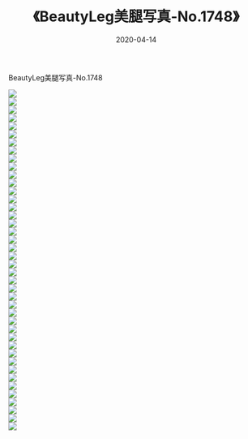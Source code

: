 ﻿---
layout: post
title:  《BeautyLeg美腿写真-No.1748》
date:   2020-04-14
img: http://img.660000.xyz/Sharelink/网络美图/2020/BeautyLeg美腿写真-No.1748/000.jpg
categories: [美女, 清纯, 唯美]
---

BeautyLeg美腿写真-No.1748

  ![](http://img.660000.xyz/Sharelink/网络美图/2020/BeautyLeg美腿写真-No.1748/001.jpg) <br> ![](http://img.660000.xyz/Sharelink/网络美图/2020/BeautyLeg美腿写真-No.1748/002.jpg) <br> ![](http://img.660000.xyz/Sharelink/网络美图/2020/BeautyLeg美腿写真-No.1748/003.jpg) <br> ![](http://img.660000.xyz/Sharelink/网络美图/2020/BeautyLeg美腿写真-No.1748/004.jpg) <br> ![](http://img.660000.xyz/Sharelink/网络美图/2020/BeautyLeg美腿写真-No.1748/005.jpg) <br> ![](http://img.660000.xyz/Sharelink/网络美图/2020/BeautyLeg美腿写真-No.1748/006.jpg) <br> ![](http://img.660000.xyz/Sharelink/网络美图/2020/BeautyLeg美腿写真-No.1748/007.jpg) <br> ![](http://img.660000.xyz/Sharelink/网络美图/2020/BeautyLeg美腿写真-No.1748/008.jpg) <br> ![](http://img.660000.xyz/Sharelink/网络美图/2020/BeautyLeg美腿写真-No.1748/009.jpg) <br> ![](http://img.660000.xyz/Sharelink/网络美图/2020/BeautyLeg美腿写真-No.1748/010.jpg) <br> ![](http://img.660000.xyz/Sharelink/网络美图/2020/BeautyLeg美腿写真-No.1748/011.jpg) <br> ![](http://img.660000.xyz/Sharelink/网络美图/2020/BeautyLeg美腿写真-No.1748/012.jpg) <br> ![](http://img.660000.xyz/Sharelink/网络美图/2020/BeautyLeg美腿写真-No.1748/013.jpg) <br> ![](http://img.660000.xyz/Sharelink/网络美图/2020/BeautyLeg美腿写真-No.1748/014.jpg) <br> ![](http://img.660000.xyz/Sharelink/网络美图/2020/BeautyLeg美腿写真-No.1748/015.jpg) <br> ![](http://img.660000.xyz/Sharelink/网络美图/2020/BeautyLeg美腿写真-No.1748/016.jpg) <br> ![](http://img.660000.xyz/Sharelink/网络美图/2020/BeautyLeg美腿写真-No.1748/017.jpg) <br> ![](http://img.660000.xyz/Sharelink/网络美图/2020/BeautyLeg美腿写真-No.1748/018.jpg) <br> ![](http://img.660000.xyz/Sharelink/网络美图/2020/BeautyLeg美腿写真-No.1748/019.jpg) <br> ![](http://img.660000.xyz/Sharelink/网络美图/2020/BeautyLeg美腿写真-No.1748/020.jpg) <br> ![](http://img.660000.xyz/Sharelink/网络美图/2020/BeautyLeg美腿写真-No.1748/021.jpg) <br> ![](http://img.660000.xyz/Sharelink/网络美图/2020/BeautyLeg美腿写真-No.1748/022.jpg) <br> ![](http://img.660000.xyz/Sharelink/网络美图/2020/BeautyLeg美腿写真-No.1748/023.jpg) <br> ![](http://img.660000.xyz/Sharelink/网络美图/2020/BeautyLeg美腿写真-No.1748/024.jpg) <br> ![](http://img.660000.xyz/Sharelink/网络美图/2020/BeautyLeg美腿写真-No.1748/025.jpg) <br> ![](http://img.660000.xyz/Sharelink/网络美图/2020/BeautyLeg美腿写真-No.1748/026.jpg) <br> ![](http://img.660000.xyz/Sharelink/网络美图/2020/BeautyLeg美腿写真-No.1748/027.jpg) <br> ![](http://img.660000.xyz/Sharelink/网络美图/2020/BeautyLeg美腿写真-No.1748/028.jpg) <br> ![](http://img.660000.xyz/Sharelink/网络美图/2020/BeautyLeg美腿写真-No.1748/029.jpg) <br> ![](http://img.660000.xyz/Sharelink/网络美图/2020/BeautyLeg美腿写真-No.1748/030.jpg) <br> ![](http://img.660000.xyz/Sharelink/网络美图/2020/BeautyLeg美腿写真-No.1748/031.jpg) <br> ![](http://img.660000.xyz/Sharelink/网络美图/2020/BeautyLeg美腿写真-No.1748/032.jpg) <br> ![](http://img.660000.xyz/Sharelink/网络美图/2020/BeautyLeg美腿写真-No.1748/033.jpg) <br> ![](http://img.660000.xyz/Sharelink/网络美图/2020/BeautyLeg美腿写真-No.1748/034.jpg) <br> ![](http://img.660000.xyz/Sharelink/网络美图/2020/BeautyLeg美腿写真-No.1748/035.jpg) <br> ![](http://img.660000.xyz/Sharelink/网络美图/2020/BeautyLeg美腿写真-No.1748/036.jpg) <br> ![](http://img.660000.xyz/Sharelink/网络美图/2020/BeautyLeg美腿写真-No.1748/037.jpg) <br> ![](http://img.660000.xyz/Sharelink/网络美图/2020/BeautyLeg美腿写真-No.1748/038.jpg) <br> ![](http://img.660000.xyz/Sharelink/网络美图/2020/BeautyLeg美腿写真-No.1748/039.jpg) <br> ![](http://img.660000.xyz/Sharelink/网络美图/2020/BeautyLeg美腿写真-No.1748/040.jpg) <br> ![](http://img.660000.xyz/Sharelink/网络美图/2020/BeautyLeg美腿写真-No.1748/041.jpg) <br> ![](http://img.660000.xyz/Sharelink/网络美图/2020/BeautyLeg美腿写真-No.1748/042.jpg) <br>